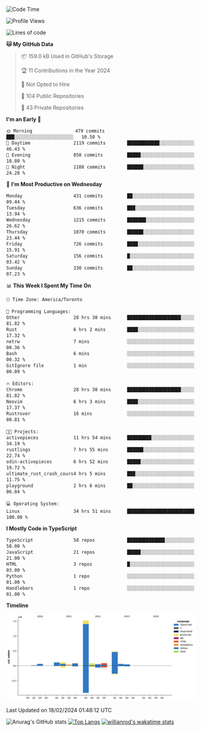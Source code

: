 <!--START_SECTION:waka-->
![Code Time](http://img.shields.io/badge/Code%20Time-1%2C205%20hrs%2043%20mins-blue)

![Profile Views](http://img.shields.io/badge/Profile%20Views-1-blue)

![Lines of code](https://img.shields.io/badge/From%20Hello%20World%20I%27ve%20Written-2.7%20million%20lines%20of%20code-blue)

**🐱 My GitHub Data** 

> 📦 159.0 kB Used in GitHub's Storage 
 > 
> 🏆 11 Contributions in the Year 2024
 > 
> 🚫 Not Opted to Hire
 > 
> 📜 104 Public Repositories 
 > 
> 🔑 43 Private Repositories 
 > 
**I'm an Early 🐤** 

```text
🌞 Morning                479 commits         ███░░░░░░░░░░░░░░░░░░░░░░   10.50 % 
🌆 Daytime                2119 commits        ████████████░░░░░░░░░░░░░   46.43 % 
🌃 Evening                858 commits         █████░░░░░░░░░░░░░░░░░░░░   18.80 % 
🌙 Night                  1108 commits        ██████░░░░░░░░░░░░░░░░░░░   24.28 % 
```
📅 **I'm Most Productive on Wednesday** 

```text
Monday                   431 commits         ██░░░░░░░░░░░░░░░░░░░░░░░   09.44 % 
Tuesday                  636 commits         ███░░░░░░░░░░░░░░░░░░░░░░   13.94 % 
Wednesday                1215 commits        ███████░░░░░░░░░░░░░░░░░░   26.62 % 
Thursday                 1070 commits        ██████░░░░░░░░░░░░░░░░░░░   23.44 % 
Friday                   726 commits         ████░░░░░░░░░░░░░░░░░░░░░   15.91 % 
Saturday                 156 commits         █░░░░░░░░░░░░░░░░░░░░░░░░   03.42 % 
Sunday                   330 commits         ██░░░░░░░░░░░░░░░░░░░░░░░   07.23 % 
```


📊 **This Week I Spent My Time On** 

```text
🕑︎ Time Zone: America/Toronto

💬 Programming Languages: 
Other                    28 hrs 30 mins      ████████████████████░░░░░   81.82 % 
Rust                     6 hrs 2 mins        ████░░░░░░░░░░░░░░░░░░░░░   17.32 % 
netrw                    7 mins              ░░░░░░░░░░░░░░░░░░░░░░░░░   00.36 % 
Bash                     6 mins              ░░░░░░░░░░░░░░░░░░░░░░░░░   00.32 % 
GitIgnore file           1 min               ░░░░░░░░░░░░░░░░░░░░░░░░░   00.09 % 

🔥 Editors: 
Chrome                   28 hrs 30 mins      ████████████████████░░░░░   81.82 % 
Neovim                   6 hrs 3 mins        ████░░░░░░░░░░░░░░░░░░░░░   17.37 % 
Rustrover                16 mins             ░░░░░░░░░░░░░░░░░░░░░░░░░   00.81 % 

🐱‍💻 Projects: 
activepieces             11 hrs 54 mins      █████████░░░░░░░░░░░░░░░░   34.19 % 
rustlings                7 hrs 55 mins       ██████░░░░░░░░░░░░░░░░░░░   22.74 % 
odin-activepieces        6 hrs 52 mins       █████░░░░░░░░░░░░░░░░░░░░   19.72 % 
ultimate_rust_crash_cours4 hrs 5 mins        ███░░░░░░░░░░░░░░░░░░░░░░   11.75 % 
playground               2 hrs 6 mins        ██░░░░░░░░░░░░░░░░░░░░░░░   06.04 % 

💻 Operating System: 
Linux                    34 hrs 51 mins      █████████████████████████   100.00 % 
```

**I Mostly Code in TypeScript** 

```text
TypeScript               58 repos            ██████████████░░░░░░░░░░░   58.00 % 
JavaScript               21 repos            █████░░░░░░░░░░░░░░░░░░░░   21.00 % 
HTML                     3 repos             █░░░░░░░░░░░░░░░░░░░░░░░░   03.00 % 
Python                   1 repo              ░░░░░░░░░░░░░░░░░░░░░░░░░   01.00 % 
Handlebars               1 repo              ░░░░░░░░░░░░░░░░░░░░░░░░░   01.00 % 
```



**Timeline**

![Lines of Code chart](https://raw.githubusercontent.com/wise-introvert/wise-introvert/master/assets/bar_graph.png)


 Last Updated on 18/02/2024 01:48:12 UTC
<!--END_SECTION:waka-->

![Anurag's GitHub stats](https://github-readme-stats.vercel.app/api?username=wise-introvert&count_private=true&show_icons=true)
[![Top Langs](https://github-readme-stats.vercel.app/api/top-langs/?username=wise-introvert&langs_count=10)](https://github.com/anuraghazra/github-readme-stats)
[![willianrod's wakatime stats](https://github-readme-stats.vercel.app/api/wakatime?username=wiseintrovert)](https://github.com/anuraghazra/github-readme-stats)
